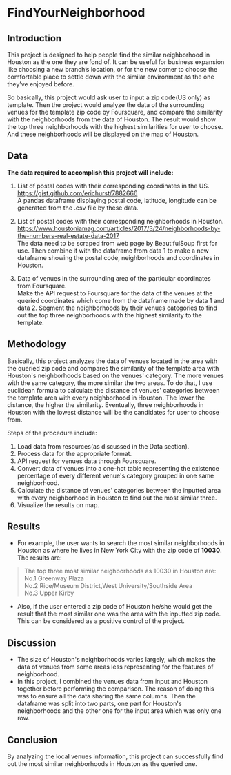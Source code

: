 # FindYourNeighborhood
## Introduction  
This project is designed to help people find the similar neighborhood in Houston as the one they are fond of. It can be useful for business expansion like choosing a new branch’s location, or for the new comer to choose the comfortable place to settle down with the similar environment as the one they’ve enjoyed before. 

So basically, this project would ask user to input a zip code(US only) as template. Then the project would analyze the data of the surrounding venues for the template zip code by Foursquare, and compare the similarity with the neighborhoods from the data of Houston. The result would show the top three neighborhoods with the highest similarities for user to choose. And these neighborhoods will be displayed on the map of Houston.  
## Data  
**The data required to accomplish this project will include:**  
1.  List of postal codes with their corresponding coordinates in the US. https://gist.github.com/erichurst/7882666  
    A pandas dataframe displaying postal code, latitude, longitude can be generated from the .csv file by these data.

2.	List of postal codes with their corresponding neighborhoods in Houston.  https://www.houstoniamag.com/articles/2017/3/24/neighborhoods-by-the-numbers-real-estate-data-2017  
    The data need to be scraped from web page by BeautifulSoup first for use. Then combine it with the dataframe from data 1 to make a new dataframe showing the postal code, neighborhoods and coordinates in Houston.

3.	Data of venues in the surrounding area of the particular coordinates from Foursquare.  
    Make the API request to Foursquare for the data of the venues at the queried coordinates which come from the dataframe made by data 1 and data 2. Segment the neighborhoods by their venues categories to find out the top three neighborhoods with the highest similarity to the template.  
## Methodology  
Basically, this project analyzes the data of venues located in the area with the queried zip code and compares the similarity of the template area with Houston's neighborhoods based on the venues' category. The more venues with the same category, the more similar the two areas. To do that, I use euclidean formula to calculate the distance of venues' categories between the template area with every neighborhood in Houston. The lower the distance, the higher the similarity. Eventually, three neighborhoods in Houston with the lowest distance will be the candidates for user to choose from.   

Steps of the procedure include:  
1.  Load data from resources(as discussed in the Data section).  
2.  Process data for the appropriate format.  
3.  API request for venues data through Foursquare.  
4.  Convert data of venues into a one-hot table representing the existence percentage of every different venue's category grouped in one same neighborhood.  
5.  Calculate the distance of venues' categories between the inputted area with every neighborhood in Houston to find out the most similar three.  
6.  Visualize the results on map.  
## Results  
*  For example, the user wants to search the most similar neighborhoods in Houston as where he lives in New York City with the zip code of **10030**. The results are:  
> The top three most similar neighborhoods as 10030 in Houston are:  
No.1 Greenway Plaza  
No.2 Rice/Museum District,West University/Southside Area  
No.3 Upper Kirby  

*  Also, if the user entered a zip code of Houston he/she would get the result that the most similar one was the area with the inputted zip code. This can be considered as a positive control of the project.

## Discussion  
*  The size of Houston's neighborhoods varies largely, which makes the data of venues from some areas less representing for the features of neighborhood.  
*  In this project, I combined the venues data from input and Houston together before performing the comparison. The reason of doing this was to ensure all the data sharing the same columns. Then the dataframe was split into two parts, one part for Houston's neighborhoods and the other one for the input area which was only one row.  

## Conclusion  
By analyzing the local venues information, this project can successfully find out the most similar neighborhoods in Houston as the queried one.  
